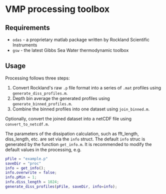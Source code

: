 # VMP processing toolbox

## Requirements

* `odas` - a proprietary matlab package written by Rockland Scientific Instruments
* `gsw` - the latest Gibbs Sea Water thermodynamic toolbox

## Usage

Processing follows three steps:
1. Convert Rockland's raw `.p` file format into a series of `.mat` profiles using `generate_diss_profiles.m`.
2. Depth bin average the generated profiles using `generate_binned_profiles.m`.
3. Combine the binned profiles into one dataset using `join_binned.m`.

Optionally, convert the joined dataset into a netCDF file using `convert_to_netcdf.m`.

The parameters of the dissipation calculation, such as fft_length, diss_length, etc.
are set via the `info` struct. The default `info` struc is generated by the function
`get_info.m`. It is recommended to modify the default values in the processing, e.g.

```matlab
pFile = "example.p"
saveDir = "proc"
info = get_info();
info.overwrite = false;
info.pMin = 1;
info.diss_length = 1024;
generate_diss_profiles(pFile, saveDir, info=info);
```
